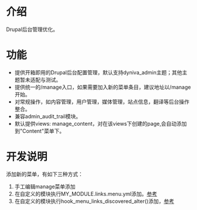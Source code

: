 # 介绍
Drupal后台管理优化。

# 功能
* 提供开箱即用的Drupal后台配置管理，默认支持dyniva_admin主题；其他主题暂未适配与测试。
* 提供统一的/manage入口，如果需要加入新的菜单条目，建议地址以/manage开始。
* 对常规操作，如内容管理，用户管理，媒体管理，站点信息，翻译等后台操作整合。
* 兼容admin_audit_trail模块。
* 默认提供views: manage_content，对在该views下创建的page,会自动添加到"Content"菜单下。

# 开发说明
添加新的菜单，有如下三种方式：
1. 手工编辑manage菜单添加
2. 在自定义的模块执行MY_MODULE.links.menu.yml添加。[参考](https://github.com/davyin-co/dyniva_backoffice/blob/1.x/dyniva_backoffice.links.menu.yml)
3. 在自定义的模块执行hook_menu_links_discovered_alter()添加，[参考](https://github.com/davyin-co/dyniva_backoffice/blob/1.x/dyniva_backoffice.module)



